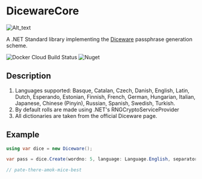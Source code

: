 # DicewareCore
![Alt_text](https://live.staticflickr.com/65535/49910157738_8c8643d0cb_q_d.jpg)

A .NET Standard library implementing the [Diceware](https://theworld.com/~reinhold/diceware.html) passphrase generation scheme. 

![Docker Cloud Build Status](https://img.shields.io/docker/cloud/build/nickpatsaris/diceware.svg)
![Nuget](https://img.shields.io/nuget/v/Diceware.svg)

## Description
1. Languages supported: 
Basque, Catalan, Czech, Danish, English, Latin, Dutch, Esperando, Estonian, Finnish, French, German, Hungarian, Italian, Japanese, Chinese (Pinyin), Russian, Spanish, Swedish, Turkish.
2. By default rolls are made using .NET's RNGCryptoServiceProvider
3. All dictionaries are taken from the official Diceware page. 

## Example
```C#
using var dice = new Diceware();

var pass = dice.Create(wordno: 5, language: Language.English, separator: '-');

// pate-there-amok-mice-best
```